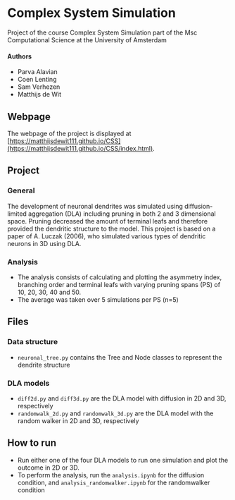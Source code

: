 # Complex System Simulation
Project of the course Complex System Simulation part of the Msc Computational Science at the University of Amsterdam

#### Authors
* Parva Alavian
* Coen Lenting
* Sam Verhezen
* Matthijs de Wit

## Webpage
The webpage of the project is displayed at [https://matthijsdewit111.github.io/CSS](https://matthijsdewit111.github.io/CSS/index.html).

## Project
### General
The development of neuronal dendrites was simulated using diffusion-limited aggregation (DLA) including pruning in both 2 and 3 dimensional space. Pruning decreased the amount of terminal leafs and therefore provided the dendritic structure to the model. This project is based on a paper of A. Luczak (2006), who
simulated various types of dendritic neurons in 3D using DLA.

### Analysis
* The analysis consists of calculating and plotting the asymmetry index, branching order and terminal leafs with varying pruning spans (PS) of 10, 20, 30, 40 and 50.
* The average was taken over 5 simulations per PS (n=5)

## Files
### Data structure
* ```neuronal_tree.py``` contains the Tree and Node classes to represent the dendrite structure

### DLA models
* ```diff2d.py``` and ```diff3d.py``` are the DLA model with diffusion in 2D and 3D, respectively
* ```randomwalk_2d.py``` and ```randomwalk_3d.py``` are the DLA model with the random walker in 2D and 3D, respectively

## How to run
* Run either one of the four DLA models to run one simulation and plot the outcome in 2D or 3D.
* To perform the analysis, run the ```analysis.ipynb``` for the diffusion condition, and ```analysis_randomwalker.ipynb``` for the randomwalker condition
